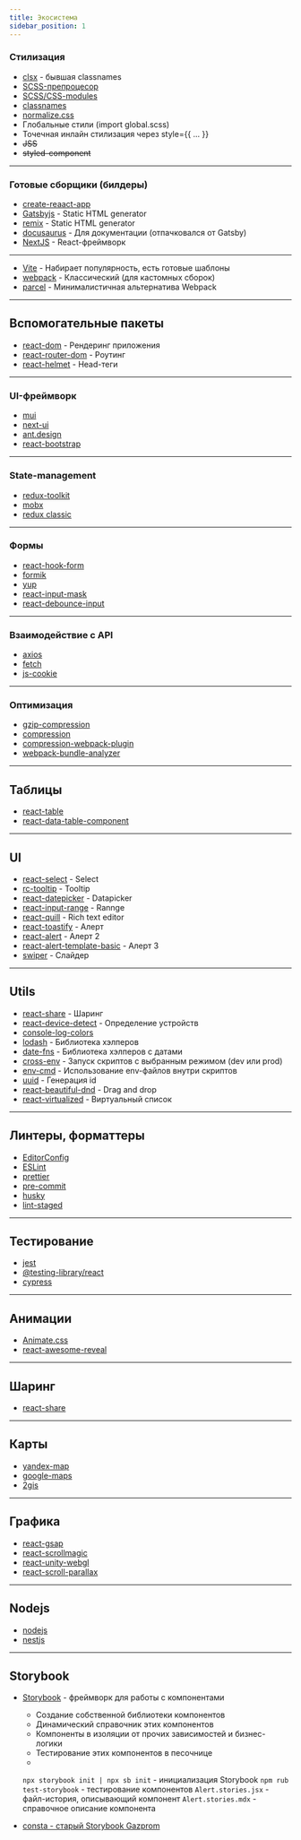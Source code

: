 ```yaml
---
title: Экосистема
sidebar_position: 1
---
```


### Стилизация

- [clsx](https://www.npmjs.com/package/clsx) - бывшая classnames
- [SCSS-препроцесор](https://www.npmjs.com/package/sass)
- [SCSS/CSS-modules](https://create-react-app.dev/docs/adding-a-css-modules-stylesheet/)
- [classnames](https://www.npmjs.com/package/classnames)
- [normalize.css](https://necolas.github.io/normalize.css/)
- Глобальные стили (import global.scss)
- Точечная инлайн стилизация через style={{ ... }}
- ~~JSS~~
- ~~styled-component~~

---

### Готовые сборщики (билдеры)

- [create-reaact-app](https://create-react-app.dev/)
- [Gatsbyjs](https://www.gatsbyjs.com/) - Static HTML generator
- [remix](https://remix.run/) - Static HTML generator
- [docusaurus](https://docusaurus.io/) - Для документации (отпачковался от Gatsby)
- [NextJS](https://nextjs.org/) - React-фреймворк 

---

- [Vite](https://vitejs.dev/guide/) - Набирает популярность, есть готовые шаблоны
- [webpack](https://webpack.js.org/) - Классический (для кастомных сборок)
- [parcel](https://parceljs.org/) - Минималистичная альтернатива Webpack

---

## Вспомогательные пакеты

- [react-dom](https://www.npmjs.com/package/react-dom) - Рендеринг приложения
- [react-router-dom](https://www.npmjs.com/package/react-router-dom) - Роутинг
- [react-helmet](https://www.npmjs.com/package/react-helmet) - Head-теги

---

### UI-фреймворк

- [mui](https://mui.com/)
- [next-ui](https://nextui.org/)
- [ant.design](https://ant.design/)
- [react-bootstrap](https://react-bootstrap.github.io/)

---

### State-management

- [redux-toolkit](https://redux-toolkit.js.org/)
- [mobx](https://mobx.js.org/README.html)
- [redux classic](https://redux.js.org/)

---

### Формы

- [react-hook-form](https://react-hook-form.com/)
- [formik](https://formik.org/)
- [yup](https://github.com/jquense/yup)
- [react-input-mask](https://www.npmjs.com/package/react-input-mask)
- [react-debounce-input](https://www.npmjs.com/package/react-debounce-input)

---

### Взаимодействие с API

- [axios](https://axios-http.com/ru/docs/intro)
- [fetch](https://learn.javascript.ru/fetch)
- [js-cookie](https://www.npmjs.com/package/js-cookie)

---

### Оптимизация

- [gzip-compression](https://www.npmjs.com/package/compression)
- [compression](https://www.npmjs.com/package/compression)
- [compression-webpack-plugin](https://www.npmjs.com/package/compression-webpack-plugin)
- [webpack-bundle-analyzer](https://www.npmjs.com/package/webpack-bundle-analyzer)

---

## Таблицы

- [react-table](https://react-table-v7.tanstack.com/)
- [react-data-table-component](https://www.npmjs.com/package/react-data-table-component)

---

## UI

- [react-select](https://react-select.com/home) - Select
- [rc-tooltip](https://www.npmjs.com/package/rc-tooltip) - Tooltip
- [react-datepicker](https://www.npmjs.com/package/react-datepicker) - Datapicker
- [react-input-range](https://www.npmjs.com/package/react-input-range) - Rannge
- [react-quill](https://www.npmjs.com/package/react-quill) - Rich text editor
- [react-toastify](https://www.npmjs.com/package/react-toastify) - Алерт
- [react-alert](https://www.npmjs.com/package/react-alert) - Алерт 2
- [react-alert-template-basic](https://www.npmjs.com/package/react-alert-template-basic) - Алерт 3
- [swiper](https://www.npmjs.com/package/swiper) - Слайдер

---

## Utils

- [react-share](https://www.npmjs.com/package/react-share) - Шаринг
- [react-device-detect](https://www.npmjs.com/package/react-device-detect) - Определение устройств
- [console-log-colors](https://www.npmjs.com/package/console-log-colors)
- [lodash](https://www.npmjs.com/package/lodash) - Библиотека хэлперов
- [date-fns](https://www.npmjs.com/package/date-fns) - Библиотека хэлперов с датами
- [cross-env](https://www.npmjs.com/package/cross-env) - Запуск скриптов с выбранным режимом (dev или prod)
- [env-cmd](https://www.npmjs.com/package/env-cmd)  - Использование env-файлов внутри скриптов
- [uuid](https://www.npmjs.com/package/uuid) - Генерация id
- [react-beautiful-dnd](https://www.npmjs.com/package/react-beautiful-dnd) - Drag and drop
- [react-virtualized](https://www.npmjs.com/package/react-virtualized) - Виртуальный список

---

## Линтеры, форматтеры

- [EditorConfig](https://editorconfig.org/)
- [ESLint](https://eslint.org/)
- [prettier](https://prettier.io/)
- [pre-commit](https://pre-commit.com/)
- [husky](https://www.npmjs.com/package/husky)
- [lint-staged](https://www.npmjs.com/package/lint-staged)


---

## Тестирование

- [jest](https://jestjs.io/ru/)
- [@testing-library/react](https://www.npmjs.com/package/@testing-library/react)
- [cypress](https://www.npmjs.com/package/cypress)

---

## Анимации

- [Animate.css](https://animate.style/)
- [react-awesome-reveal](https://www.npmjs.com/package/react-awesome-reveal)

---

## Шаринг

- [react-share](https://www.npmjs.com/package/react-share)

---

## Карты

- [yandex-map](https://www.npmjs.com/package/react-yandex-maps)
- [google-maps](https://www.npmjs.com/package/react-google-maps)
- [2gis](https://www.npmjs.com/package/@2gis/mapgl)

---

## Графика

- [react-gsap](https://www.npmjs.com/package/react-gsap)
- [react-scrollmagic](https://www.npmjs.com/package/react-scrollmagic)
- [react-unity-webgl](https://react-unity-webgl.dev/)
- [react-scroll-parallax](https://www.npmjs.com/package/react-scroll-parallax)

---

## Nodejs

- [nodejs](https://nodejs.org/en/download/)
- [nestjs](https://nestjs.com/)

---

## Storybook

- [Storybook](https://storybook.js.org/tutorials/intro-to-storybook/react/en/get-started/) - фреймворк для работы с компонентами
  - Создание собственной библиотеки компонентов
  - Динамический справочник этих компонентов
  - Компоненты в изоляции от прочих зависимостей и бизнес-логики
  - Тестирование этих компонентов в песочнице
  - 

  ```npx storybook init | npx sb init``` - инициализация Storybook
  ```npm rub test-storybook``` - тестирование компонентов
  ```Alert.stories.jsx``` - файл-история, описывающий компонент
  ```Alert.stories.mdx``` - справочное описание компонента

- [consta - старый Storybook Gazprom](https://uikit.consta.design/libs/uikit/about-start)
